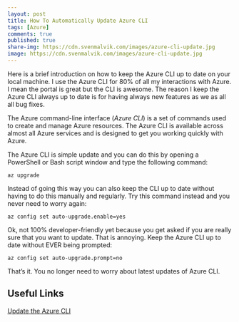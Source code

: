 ```yaml
---
layout: post
title: How To Automatically Update Azure CLI 
tags: [Azure]
comments: true
published: true
share-img: https://cdn.svenmalvik.com/images/azure-cli-update.jpg
image: https://cdn.svenmalvik.com/images/azure-cli-update.jpg
---
```


Here is a brief introduction on how to keep the Azure CLI up to date on your local machine. I use the Azure CLI for 80% of all my interactions with Azure. I mean the portal is great but the CLI is awesome. The reason I keep the Azure CLI always up to date is for having always new features as we as all all bug fixes.

The Azure command-line interface (*Azure CLI*) is a set of commands used to create and manage Azure resources. The Azure CLI is available across almost all Azure services and is designed to get you working quickly with Azure.

The Azure CLI is simple update and you can do this by opening a PowerShell or Bash script window and type the following command:

`az upgrade`

Instead of going this way you can also keep the CLI up to date without having to do this manually and regularly. Try this command instead and you never need to worry again:

`az config set auto-upgrade.enable=yes`

Ok, not 100% developer-friendly yet because you get asked if you are really sure that you want to update. That is annoying. Keep the Azure CLI up to date without EVER being prompted:

`az config set auto-upgrade.prompt=no`

That’s it. You no longer need to worry about latest updates of Azure CLI.

## Useful Links

[Update the Azure CLI](https://docs.microsoft.com/en-us/cli/azure/update-azure-cli?WT.mc_id=AZ-MVP-5004080)